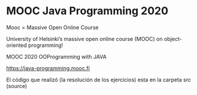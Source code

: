 # MOOC Java Programming 2020
 
Mooc = Massive Open Online Course 

University of Helsinki’s massive open online course (MOOC) on object-oriented programming!

MOOC 2020 OOProgramming with JAVA

https://java-programming.mooc.fi

El código que realizó (la resolución de los ejercicios) esta en la carpeta src (source)
 